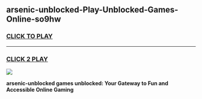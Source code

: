 
## arsenic-unblocked-Play-Unblocked-Games-Online-so9hw
<h3>
<a href="https://premium76.site?title=arsenic-unblocked&ref=25A">CLICK TO PLAY</a></h3>
<hr>

<h3>
<a href="https://premium76.site?title=arsenic-unblocked&ref=25A">CLICK 2 PLAY</a>
  
</h3>

<a href="https://premium76.site?title=arsenic-unblocked&ref=25A"><img src="https://clearcache.store/games.png"></a>


**arsenic-unblocked games unblocked: Your Gateway to Fun and Accessible Online Gaming**
